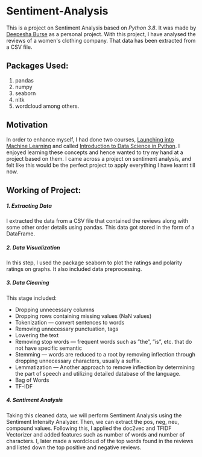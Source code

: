 # Sentiment-Analysis
This is a project on Sentiment Analysis based on *Python 3.8*. It was made by [Deepesha Burse](https://github.com/deepeshaburse) as a personal project. With this project, I have analysed the reviews of a women's clothing company. That data has been extracted from a CSV file. 

## Packages Used:
1. pandas
2. numpy 
3. seaborn
4. nltk
5. wordcloud
among others.

## Motivation
In order to enhance myself, I had done two courses, [Launching into Machine Learning](https://www.coursera.org/learn/launching-machine-learning?specialization=preparing-for-google-cloud-machine-learning-engineer-professional-certificate) and called [Introduction to Data Science in Python](https://www.coursera.org/learn/python-data-analysis). I enjoyed learning these concepts and hence wanted to try my hand at a project based on them. I came across a project on sentiment analysis, and felt like this would be the perfect project to apply everything I have learnt till now. 

## Working of Project:
##### 1. Extracting Data
I extracted the data from a CSV file that contained the reviews along with some other order details using pandas. This data got stored in the form of a DataFrame.

##### 2. Data Visualization
In this step, I used the package seaborn to plot the ratings and polarity ratings on graphs. It also included data preprocessing.

##### 3. Data Cleaning
This stage included:
  - Dropping unnecessary columns
  - Dropping rows containing missing values (NaN values)
  - Tokenization — convert sentences to words
  - Removing unnecessary punctuation, tags
  - Lowering the text
  - Removing stop words — frequent words such as ”the”, ”is”, etc. that do not have specific semantic
  - Stemming — words are reduced to a root by removing inflection through dropping unnecessary characters, usually a suffix.
  - Lemmatization — Another approach to remove inflection by determining the part of speech and utilizing detailed database of the language.
  - Bag of Words
  - TF-IDF

##### 4. Sentiment Analysis
Taking this cleaned data, we will perform Sentiment Analysis using the Sentiment Intensity Analyzer. Then, we can extract the pos, neg, neu, compound values. Following this, I applied the doc2vec and TFIDF Vectorizer and added features such as number of words and number of characters. I, later made a wordcloud of the top words found in the reviews and listed down the top positive and negative reviews.